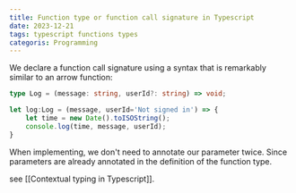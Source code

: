 ```yaml
---
title: Function type or function call signature in Typescript
date: 2023-12-21
tags: typescript functions types
categoris: Programming
---
```


We declare a function call signature using a syntax that is remarkably similar to an arrow function:

```typescript
type Log = (message: string, userId?: string) => void;

let log:Log = (message, userId='Not signed in') => {
    let time = new Date().toISOString();
    console.log(time, message, userId);
}
```

When implementing, we don't need to annotate our parameter twice. Since parameters are already annotated in the definition of the function type.

see [[Contextual typing in Typescript]].